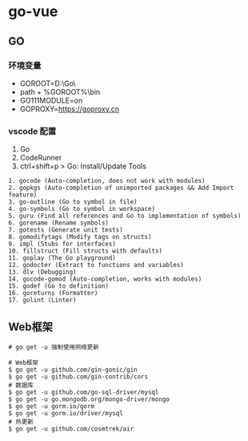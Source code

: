 # go-vue

## GO

### 环境变量

- GOROOT=D:\Go\
- path + %GOROOT%\bin
- GO111MODULE=on
- GOPROXY=https://goproxy.cn

### vscode 配置

1. Go
2. CodeRunner
3. ctrl+shift+p > Go: Install/Update Tools

```Comment
1. gocode (Auto-completion, does not work with modules)
2. gopkgs (Auto-completion of unimported packages && Add Import feature)
3. go-outline (Go to symbol in file)
4. go-symbols (Go to symbol in workspace)
5. guru (Find all references and Go to implementation of symbols)
6. gorename (Rename symbols)
7. gotests (Generate unit tests)
8. gomodifytags (Modify tags on structs)
9. impl (Stubs for interfaces)
10. fillstruct (Fill structs with defaults)
11. goplay (The Go playground)
12. godocter (Extract to functions and variables)
13. dlv (Debugging)
14. gocode-gomod (Auto-completion, works with modules)
15. godef (Go to definition)
16. goreturns (Formatter)
17. golint (Linter)
```

## Web框架

```Shell
# go get -u 强制使用网络更新

# Web框架
$ go get -u github.com/gin-gonic/gin
$ go get -u github.com/gin-contrib/cors
# 数据库
$ go get -u github.com/go-sql-driver/mysql
$ go get -u go.mongodb.org/mongo-driver/mongo
$ go get -u gorm.io/gorm
$ go get -u gorm.io/driver/mysql
# 热更新
$ go get -u github.com/cosmtrek/air
```
